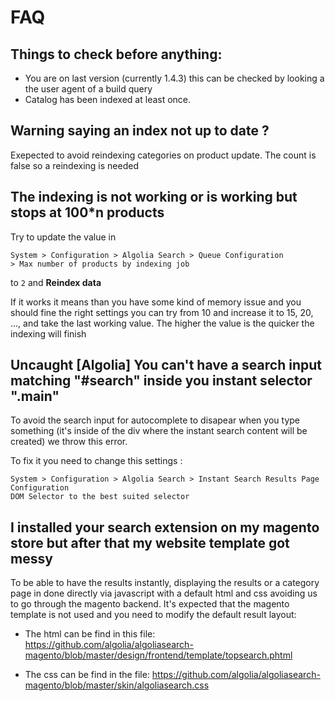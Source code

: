 # FAQ


## Things to check before anything:
 
- You are on last version (currently 1.4.3) this can be checked by looking a the user agent of a build query
- Catalog has been indexed at least once.

## Warning saying an index not up to date ?

Exepected to avoid reindexing categories on product update. The count is false so a reindexing is needed

## The indexing is not working or is working but stops at 100*n products

Try to update the value in

```
System > Configuration > Algolia Search > Queue Configuration
> Max number of products by indexing job
```

to ```2``` and **Reindex data**


If it works it means than you have some kind of memory issue and you should fine the right settings you can try from 10 and increase it to 15, 20, ..., and take the last working value. The higher the value is the quicker the indexing will finish

## Uncaught [Algolia] You can't have a search input matching "#search" inside you instant selector ".main"

To avoid the search input for autocomplete to disapear when you type something (it's inside of the div where the instant search content will be created) we throw this error.

To fix it you need to change this settings : 
```
System > Configuration > Algolia Search > Instant Search Results Page Configuration
DOM Selector to the best suited selector
```

## I installed your search extension on my magento store but after that my website template got messy

To be able to have the results instantly, displaying the results or a category page in done directly via javascript with a default html and css avoiding us to go through the magento backend. It's expected that the magento template is not used and you need to modify the default result layout:

- The html can be find in this file: https://github.com/algolia/algoliasearch-magento/blob/master/design/frontend/template/topsearch.phtml

- The css can be find in the file: https://github.com/algolia/algoliasearch-magento/blob/master/skin/algoliasearch.css

